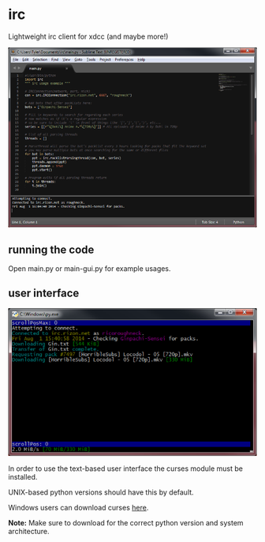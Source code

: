 # irc

Lightweight irc client for xdcc (and maybe more!)

![Example Usage](./doc/main1.png)

## running the code

Open main.py or main-gui.py for example usages.

## user interface

![The Text-Based User Interface](./doc/gui1.png)

In order to use the text-based user interface the curses module must be installed.

UNIX-based python versions should have this by default.

Windows users can download curses [here](http://www.lfd.uci.edu/~gohlke/pythonlibs/#curses).

**Note:** Make sure to download for the correct python version and system architecture.
